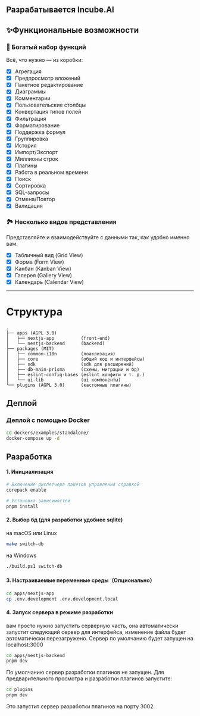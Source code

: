 ## Разрабатывается Incube.AI

## ✨Функциональные возможности

### 🍺 Богатый набор функций

Всё, что нужно — из коробки:

- [x] Агрегация
- [x] Предпросмотр вложений
- [x] Пакетное редактирование
- [x] Диаграммы
- [x] Комментарии
- [x] Пользовательские столбцы
- [x] Конвертация типов полей
- [x] Фильтрация
- [x] Форматирование
- [x] Поддержка формул
- [x] Группировка
- [x] История
- [x] Импорт/Экспорт
- [x] Миллионы строк
- [x] Плагины
- [x] Работа в реальном времени
- [x] Поиск
- [x] Сортировка
- [x] SQL-запросы
- [x] Отмена/Повтор
- [x] Валидация

### 🏞️ Несколько видов представления

Представляйте и взаимодействуйте с данными так, как удобно именно вам.

- [x] Табличный вид (Grid View)
- [x] Форма (Form View)
- [x] Канбан (Kanban View)
- [x] Галерея (Gallery View)
- [x] Календарь (Calendar View)

---

# Структура

```
.
├── apps (AGPL 3.0) 
│   ├── nextjs-app          (front-end)
│   └── nestjs-backend      (backend)
├── packages (MIT)
│   ├── common-i18n         (лоаклизация)
│   ├── core                (общий код и интерфейсы)
│   ├── sdk                 (sdk для расширений)
│   ├── db-main-prisma      (схемы, миграции и бд)
│   ├── eslint-config-bases (eslint конфиги и т. д.)
│   └── ui-lib              (ui компоненты)
└── plugins (AGPL 3.0)      (кастомные плагины)

```

## Деплой

### Деплой с помощью Docker

```sh
cd dockers/examples/standalone/
docker-compose up -d
```

## Разработка

#### 1. Инициализация

```sh
# Включение диспетчера пакетов управления справкой
corepack enable
```

```sh
# Установка зависимостей
pnpm install
```

#### 2. Выбор бд (для разработки удобнее sqlite)

на macOS или Linux
```sh
make switch-db
```

на Windows
```sh
./build.ps1 switch-db
```

#### 3. Настраиваемые переменные среды（Опционально）

```sh
cd apps/nextjs-app
cp .env.development .env.development.local
```

#### 4. Запуск сервера в режиме разработки

вам просто нужно запустить серверную часть, она автоматически запустит следующий сервер для интерфейса, изменение файла будет автоматически перезагружено. Сервер по умолчанию будет запущен на localhost:3000

```sh
cd apps/nestjs-backend
pnpm dev
```

По умолчанию сервер разработки плагинов не запущен. Для предварительного просмотра и разработки плагинов запустите:
```sh
cd plugins
pnpm dev
```
Это запустит сервер разработки плагинов на порту 3002.